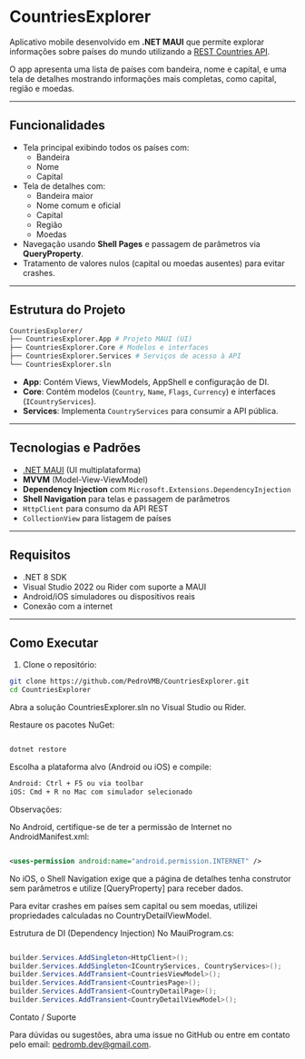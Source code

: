 
# CountriesExplorer

Aplicativo mobile desenvolvido em **.NET MAUI** que permite explorar informações sobre países do mundo utilizando a [REST Countries API](https://restcountries.com/).  

O app apresenta uma lista de países com bandeira, nome e capital, e uma tela de detalhes mostrando informações mais completas, como capital, região e moedas.

---

## Funcionalidades

- Tela principal exibindo todos os países com:
  - Bandeira
  - Nome
  - Capital
- Tela de detalhes com:
  - Bandeira maior
  - Nome comum e oficial
  - Capital
  - Região
  - Moedas
- Navegação usando **Shell Pages** e passagem de parâmetros via **QueryProperty**.
- Tratamento de valores nulos (capital ou moedas ausentes) para evitar crashes.

---

## Estrutura do Projeto
```bash
CountriesExplorer/
├── CountriesExplorer.App # Projeto MAUI (UI)
├── CountriesExplorer.Core # Modelos e interfaces
├── CountriesExplorer.Services # Serviços de acesso à API
└── CountriesExplorer.sln
```


- **App**: Contém Views, ViewModels, AppShell e configuração de DI.  
- **Core**: Contém modelos (`Country`, `Name`, `Flags`, `Currency`) e interfaces (`ICountryServices`).  
- **Services**: Implementa `CountryServices` para consumir a API pública.

---

## Tecnologias e Padrões

- [.NET MAUI](https://learn.microsoft.com/dotnet/maui/overview) (UI multiplataforma)
- **MVVM** (Model-View-ViewModel)
- **Dependency Injection** com `Microsoft.Extensions.DependencyInjection`
- **Shell Navigation** para telas e passagem de parâmetros
- `HttpClient` para consumo da API REST
- `CollectionView` para listagem de países

---

## Requisitos

- .NET 8 SDK  
- Visual Studio 2022 ou Rider com suporte a MAUI  
- Android/iOS simuladores ou dispositivos reais
- Conexão com a internet

---

## Como Executar

1. Clone o repositório:

```bash
git clone https://github.com/PedroVMB/CountriesExplorer.git
cd CountriesExplorer
````

Abra a solução CountriesExplorer.sln no Visual Studio ou Rider.

Restaure os pacotes NuGet:

```bash

dotnet restore
```
Escolha a plataforma alvo (Android ou iOS) e compile:

```bash
Android: Ctrl + F5 ou via toolbar
iOS: Cmd + R no Mac com simulador selecionado
````

Observações:

No Android, certifique-se de ter a permissão de Internet no AndroidManifest.xml:

```xml

<uses-permission android:name="android.permission.INTERNET" />
```
No iOS, o Shell Navigation exige que a página de detalhes tenha construtor sem parâmetros e utilize [QueryProperty] para receber dados.

Para evitar crashes em países sem capital ou sem moedas, utilizei propriedades calculadas no CountryDetailViewModel.

Estrutura de DI (Dependency Injection)
No MauiProgram.cs:

```csharp

builder.Services.AddSingleton<HttpClient>();
builder.Services.AddSingleton<ICountryServices, CountryServices>();
builder.Services.AddTransient<CountriesViewModel>();
builder.Services.AddTransient<CountriesPage>();
builder.Services.AddTransient<CountryDetailPage>();
builder.Services.AddTransient<CountryDetailViewModel>();
```

Contato / Suporte

Para dúvidas ou sugestões, abra uma issue no GitHub ou entre em contato pelo email: pedromb.dev@gmail.com.